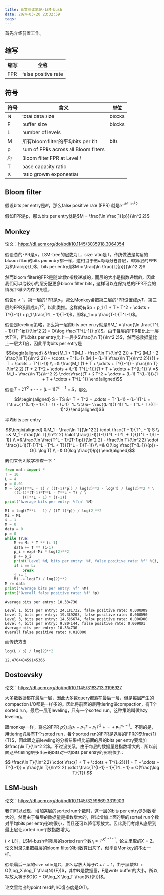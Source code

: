 ```yaml
---
title: 论文阅读笔记-LSM-bush
date: 2024-03-20 23:32:59
tags:
---
```


首先介绍前置工作。

## 缩写

| 缩写 | 全称 |
| ---- | ---- |
| FPR | false positive rate |

## 符号

| 符号 | 含义 | 单位 |
| ---- | ---- | ---- |
| N | total data size | blocks |
| F | buffer size | blocks |
| L | number of levels | |
| M | 所有bloom filter的平均bits per bit | bits |
| p | sum of FPRs across all Bloom filters | |
| $p_i$ | Bloom filter FPR at Level $i$ | |
| T | base capacity ratio | |
| X | ratio growth exponential | |

## Bloom filter

假设bits per entry是$M$，那么false positive rate (FPR) 就是$e^{-M \cdot \ln^2 2}$

假如FPR是p，那么bits per entry就是$M = \frac{\ln \frac{1}{p}}{\ln^2 2}$

## Monkey

论文：<https://dl.acm.org/doi/pdf/10.1145/3035918.3064054>

假设总的FPR是$p$，LSM-tree的层数为L，size ratio是T。传统做法是每层的bloom filter的bits per entry都一样，这相当于把$p$均匀分在各层，即第$i$层的FPR为$\frac{p}{L}$，bits per entry是$M = \frac{\ln \frac{L}{p}}{\ln^2 2}$

然而bloom filter的FPR是随bit数$n$指数递减的，而层的大小是指数递增的，因此我们可以给较小的层分配更多bloom filter bits，这样可以在保持总的FPR不变的情况下减少内存使用量。

假设$p < 1$，第一层的FPR是$p_1$，那么Monkey会把第二层的FPR设置成$p_1 T$，第三层的FPR设置成$p_1 T^2$，以此类推。这样就有$p = p_1 (1 + T + T^2 + \cdots + T^{L-1}) = p_1 \frac{T^L - 1}{T-1}$，即$p_1 = p \frac{T-1}{T^L-1}$。

假设是leveling策略，那么第一层的bits per entry就是$M_1 = \frac{\ln \frac{T^L - 1}{(T-1)p}}{\ln^2 2} = O(\log \frac{T^{L-1}}{p})$。由于每层的FPR都比上一层大T倍，所以bits per entry比上一层少$\frac{\ln T}{\ln^2 2}$，然而总数据量比上一层大T倍，因此平均bits per entry是

$$\begin{aligned}
& \frac{M_1 + T(M_1 - \frac{\ln T}{\ln^2 2}) + T^2 (M_1 - 2 \frac{\ln T}{\ln^2 2}) + \cdots + T^{L-1} (M_1 - (L-1) \frac{\ln T}{\ln^2 2})}{1 + T + \cdots + T^{L-1}} \\
=& \frac{M_1 (1 + T + \cdots + T^{L-1}) - \frac{\ln T}{\ln^2 2} (T + 2 T^2 + \cdots + (L-1) T^{L-1})}{1 + T + \cdots + T^{L-1}} \\
=& M_1 - \frac{\ln T}{\ln^2 2} \cdot \frac{(T + 2 T^2 + \cdots + (L-1) T^{L-1})}{1 + T + \cdots + T^{L-1}}
\end{aligned}$$

假设$T + 2 T^2 + \cdots + (L-1) T^{L-1} = S$，那么

$$\begin{aligned}
S - TS &= T + T^2 + \cdots + T^{L-1} - (L-1)T^L = T\frac{T^{L-1} - 1}{T - 1} - (L-1)T^L \\
S &= \frac{(L-1)(T-1)T^L - T^L + T}{(T-1)^2}
\end{aligned}$$

平均bits per entry

$$\begin{aligned}
& M_1 - \frac{\ln T}{\ln^2 2} \cdot \frac{T - 1}{T^L - 1} S \\
=& M_1 - \frac{\ln T}{\ln^2 2} \cdot \frac{(L-1)(T-1)T^L - T^L + T}{(T^L - 1)(T-1)} \\
=& \frac{\ln \frac{T^L - 1}{(T-1)p}}{\ln^2 2} - \frac{\ln T}{\ln^2 2} \cdot \frac{(L-1)(T-1)T^L - T^L + T}{(T^L - 1)(T-1)} \\
=& O(\log \frac{T^{L-1}}{p}) - O(L \log T) \\
=& O(\log \frac{1}{p})
\end{aligned}$$

我们来代入数字检查一下：

```python
from math import *
T = 10
L = 4
p = 0.01
M = log((T**L - 1) / ((T-1)*p)) / log(2)**2 - log(T) / log(2)**2 * \
	((L-1)*(T-1)*T**L - T**L + T) / \
		((T**L - 1) * (T-1))
print('Average bits per entry: %f\n' %M)

M1 = log((T**L - 1) / ((T-1)*p)) / log(2)**2
Mi = M1
i = 1
M = 0
data = 0
p = 0
while True:
	M += Mi * T ** (i-1)
	data += T ** (i-1)
	p_i = exp(-Mi * log(2)**2)
	p += p_i
	print('Level %d, bits per entry: %f, false positive rate: %f' %(i, Mi, p_i))
	if i == L:
		break
	i += 1
	Mi -= log(T) / log(2)**2
M /= data
print('Average bits per entry: %f' %M)
print('Overall false positive rate: %f' %p)
```

```text
Average bits per entry: 10.334730

Level 1, bits per entry: 24.181732, false positive rate: 0.000009
Level 2, bits per entry: 19.389203, false positive rate: 0.000090
Level 3, bits per entry: 14.596674, false positive rate: 0.000900
Level 4, bits per entry: 9.804144, false positive rate: 0.009001
Average bits per entry: 10.334730
Overall false positive rate: 0.010000
```

而传统方法

```python
log(L / p) / log(2)**2
```

```text
12.470448459145366
```

## Dostoevsky

论文：<https://dl.acm.org/doi/pdf/10.1145/3183713.3196927>

大多数数据都在最后一层，因此大多数query都落在最后一层，但是每层产生的compaction I/O都是一样多的。因此将前面的层用tiering做compaction，有T个sorted run，最后一层用leveling，只有一个sorted run。这种策略叫做lazy leveling。

跟monkey一样，将总的FPR $p$分成$p_1 + p_1 T + p_1 T^2 + \cdots + p_1 T^{L-1}$。不同的是，用tiering的层有T个sorted run，每个sorted run的FPR是这层的FPR的$\frac{1}{T}$，因此跟之前leveling的分析结果相比前面的层的bits per entry要增加$\frac{\ln T}{\ln^2 2}$。不过没关系，由于每层的数据量是指数增大的，所以前面这些tiering层多出来的bits对平均bits per entry的影响很小：

$$
\frac{\ln T}{\ln^2 2} \cdot \frac{1 + T + \cdots + T^{L-2}}{1 + T + \cdots + T^{L-1}} = \frac{\ln T}{\ln^2 2} \cdot \frac{T^{L-1} - 1}{T^L - 1} = O(\frac{\log T}{T})
$$

## LSM-bush

论文：<https://dl.acm.org/doi/pdf/10.1145/3299869.3319903>

我们可以发现，增加某层的sorted run个数时，这一层的bits per entry是对数增大的，然而由于每层的数据量是指数增大的，所以增加上面的层的sorted run个数对平均bits per entry影响很小，而且还可以降低写放大。因此我们考虑从底层到最上层让sorted run个数指数增大。

$i < L$时，LSM-bush令第i层的sorted run个数$r_i = T^{X^{L-i-1}}$，论文里取的$X=2$。论文附录C里把每层的bloom filter的bit数算出来了，似乎跟Monkey的不太一样。

假设最后一层的size ratio是C，那么写放大等于$C + L - 1$。由于层数$L = O(\log_X \log_T \frac{N}{F})$，其中N是数据量，F是write buffer的大小，所以写放大等于$O(C + O(\log_X \log_T \frac{N}{F}))$。

论文里给出的point read的I/O复杂度是$O(1)$。
